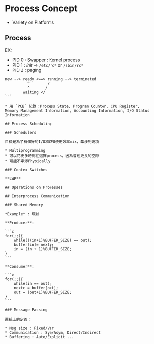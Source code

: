 # Process Concept

* Variety on Platforms

## Process 

EX:

* PID 0 : Swapper : Kernel process
* PID 1 : *init* => `/etc/rc*` or `/sbin/rc*`
* PID 2 : paging

````
new --> ready <==> running --> terminated
          ^        /
          ^       /
        waiting </
```

* 用 `PCB` 紀錄：Process State, Program Counter, CPU Register, 
Memory Management Information, Accounting Information, I/O Status Information

## Process Scheduling

### Schedulers

目標是為了有個好的I/O和CPU使用效率mix，牽涉到幾項

* Multiprogramming
* 可以花更多時間在選擇process，因為會也更長的空隙
* 可能不牽涉Physically

### Contex Switches

**LWP**

## Operations on Processes

## Interprocess Communication

### Shared Memory

*Example* : 環狀

**Producer**:

```c
for(;;){
    while(((in+1)%BUFFER_SIZE) == out);
    buffer[in]= nextp;
    in = (in + 1)%BUFFER_SIZE;
}
```

**Consumer**:

```c
for(;;){
    while(in == out);
    nextc = buffer[out];
    out = (out+1)%BUFFER_SIZE;
}
```

### Message Passing

邏輯上的定義：

* Msg size : Fixed/Var
* Communication : Sym/Asym, Direct/Indirect
* Buffering : Auto/Explicit ...
